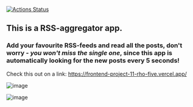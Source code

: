 
[![Actions Status](https://github.com/kinddoctor/frontend-project-11/actions/workflows/hexlet-check.yml/badge.svg)](https://github.com/kinddoctor/frontend-project-11/actions)

## This is a RSS-aggregator app.
### Add your favourite RSS-feeds and read all the posts, don't worry - *you won't miss the single one*, since this app is automatically looking for the new posts every 5 seconds!
Check this out on a link:
https://frontend-project-11-rho-five.vercel.app/

![image](https://github.com/user-attachments/assets/b1e7e5b8-8c54-4b51-bef2-74400d7b0268)



![image](https://github.com/user-attachments/assets/a6591955-b3cd-497c-b316-73b1e900fa6c)

